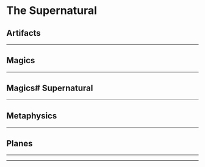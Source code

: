 # The Supernatural

## Artifacts

---

## Magics

---

## Magics# Supernatural

---

## Metaphysics

---

## Planes

---

---

